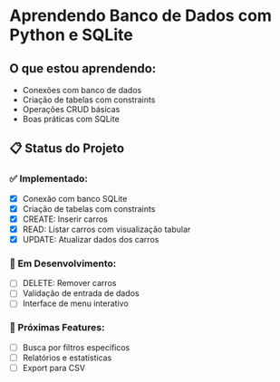 # Aprendendo Banco de Dados com Python e SQLite

## O que estou aprendendo:
- Conexões com banco de dados
- Criação de tabelas com constraints
- Operações CRUD básicas
- Boas práticas com SQLite

## 📋 Status do Projeto

### ✅ Implementado:
- [x] Conexão com banco SQLite
- [x] Criação de tabelas com constraints
- [x] CREATE: Inserir carros
- [x] READ: Listar carros com visualização tabular
- [x] UPDATE: Atualizar dados dos carros

### 🔄 Em Desenvolvimento:
- [ ] DELETE: Remover carros
- [ ] Validação de entrada de dados
- [ ] Interface de menu interativo

### 🔮 Próximas Features:
- [ ] Busca por filtros específicos
- [ ] Relatórios e estatísticas
- [ ] Export para CSV
